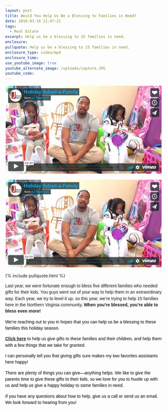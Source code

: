 ```yaml
---
layout: post
title: Would You Help Us Be a Blessing to Families in Need?
date: 2018-03-16 21:47:21
tags:
  - Real Estate
excerpt: Help us be a blessing to 15 families in need.
enclosure:
pullquote: Help us be a blessing to 15 families in need.
enclosure_type: video/mp4
enclosure_time:
use_youtube_image: true
youtube_alternate_image: /uploads/capture.JPG
youtube_code:
---
```


![](/uploads/versions/capture-1---x----643-363x---.JPG)

![](/uploads/versions/capture-2---x----643-363x---.JPG)

{% include pullquote.html %}

<div data-blogger-escaped-style="line-height: 1.38; margin-bottom: 0pt; margin-top: 0pt;" dir="ltr" style="margin-bottom:0pt; margin-top:0pt"><span style="line-height:1.38"></span>
					<p><span style="line-height:1.38"><font data-blogger-escaped-style="background-color: #f9f9f9; color: #191919;"><font style="background-color: #f9f9f9;"><font color="#191919"><font data-blogger-escaped-style="font-family: &quot;arial&quot; , &quot;helvetica&quot; , sans-serif;"><font face="&quot;arial&quot; , &quot;helvetica&quot; , sans-serif">Last year, we were fortunate enough to bless five different families who needed gifts for their kids. You guys went out of your way to help them in an extraordinary way. Each year, we try to level it up, so this year, we&rsquo;re trying to help 15 families here in the Northern Virginia community. <b>When you&rsquo;re blessed, you&rsquo;re able to bless even more!</b></font></font></font></font></font></span></p>
					<p><span style="line-height:1.38"><font data-blogger-escaped-style="background-color: #f9f9f9; color: #191919; font-family: &quot;open sans&quot; , &quot;helvetica neue&quot; , &quot;helvetica&quot; , &quot;arial&quot; , sans-serif; font-size: 14px;"><font style="background-color: #f9f9f9; font-size: 14px;"><font face="&quot;open sans&quot; , &quot;helvetica neue&quot; , &quot;helvetica&quot; , &quot;arial&quot; , sans-serif"><font color="#191919"><b></b></font></font></font></font></span></p>
				</div>

<div data-blogger-escaped-style="line-height: 1.38; margin-bottom: 0pt; margin-top: 0pt;" dir="ltr" style="margin-bottom:0pt; margin-top:0pt"><span style="line-height:1.38"></span>
					<p><span style="line-height:1.38"><font data-blogger-escaped-style="background-color: transparent; color: black; font-family: &quot;arial&quot;; font-style: normal; font-weight: 400; text-decoration: none; vertical-align: baseline; white-space: pre-wrap;"><font style="background-color: transparent; font-style: normal; font-weight: 400; text-decoration: none; vertical-align: baseline; white-space: pre-wrap;"><font face="&quot;arial&quot;"><font color="#000000">We&rsquo;re reaching out to you in hopes that you can help us be a blessing to these families this holiday season.</font></font></font></font></span></p>
				</div>

<div data-blogger-escaped-style="line-height: 1.38; margin-bottom: 0pt; margin-top: 0pt;" dir="ltr" style="margin-bottom:0pt; margin-top:0pt"><span style="line-height:1.38"></span></div>

<div data-blogger-escaped-style="line-height: 1.38; margin-bottom: 0pt; margin-top: 0pt;" dir="ltr" style="margin-bottom:0pt; margin-top:0pt"><span style="line-height:1.38"></span>
					<p><span style="line-height:1.38"><font data-blogger-escaped-style="background-color: transparent; color: black; font-family: &quot;arial&quot;; font-style: normal; text-decoration: none; vertical-align: baseline; white-space: pre-wrap;"><font style="background-color: transparent; font-style: normal; text-decoration: none; vertical-align: baseline; white-space: pre-wrap;"><font face="&quot;arial&quot;"><font color="#000000"><b><a href="https://www.amazon.com/registry/wishlist/WFDNH1R281OF/ref=cm_sw_r_cp_ep_ws_ItQpybX77PAK7">Click here</a></b> to help us give gifts to these families and their children, and help them with a few things that we take for granted. </font></font></font></font></span></p>
				</div>

<div data-blogger-escaped-style="line-height: 1.38; margin-bottom: 0pt; margin-top: 0pt;" dir="ltr" style="margin-bottom:0pt; margin-top:0pt"><span style="line-height:1.38"></span></div>

<div data-blogger-escaped-style="line-height: 1.38; margin-bottom: 0pt; margin-top: 0pt;" dir="ltr" style="margin-bottom:0pt; margin-top:0pt"><span style="line-height:1.38"></span>
					<p><span style="line-height:1.38"><font data-blogger-escaped-style="background-color: transparent; color: black; font-family: &quot;arial&quot;; font-style: normal; font-weight: 400; text-decoration: none; vertical-align: baseline; white-space: pre-wrap;"><font style="background-color: transparent; font-style: normal; font-weight: 400; text-decoration: none; vertical-align: baseline; white-space: pre-wrap;"><font face="&quot;arial&quot;"><font color="#000000">I can personally tell you that giving gifts sure makes my two favorites assistants here happy!</font></font></font></font></span></p>
				</div>

<div data-blogger-escaped-style="line-height: 1.38; margin-bottom: 0pt; margin-top: 0pt;" dir="ltr" style="margin-bottom:0pt; margin-top:0pt"><span style="line-height:1.38"></span></div>

<div data-blogger-escaped-style="line-height: 1.38; margin-bottom: 0pt; margin-top: 0pt;" dir="ltr" style="margin-bottom:0pt; margin-top:0pt"><span style="line-height:1.38"></span>
					<p><span style="line-height:1.38"><font data-blogger-escaped-style="background-color: transparent; color: black; font-family: &quot;arial&quot;; font-style: normal; font-weight: 400; text-decoration: none; vertical-align: baseline; white-space: pre-wrap;"><font style="background-color: transparent; font-style: normal; font-weight: 400; text-decoration: none; vertical-align: baseline; white-space: pre-wrap;"><font face="&quot;arial&quot;"><font color="#000000">There are plenty of things you can give&mdash;anything helps. We like to give the parents time to give these gifts to their kids, so we love for you to hustle up with us and help us give a happy holiday to some families in need.</font></font></font></font></span></p>
				</div>

<div data-blogger-escaped-style="line-height: 1.38; margin-bottom: 0pt; margin-top: 0pt;" dir="ltr" style="margin-bottom:0pt; margin-top:0pt"><span style="line-height:1.38"></span></div>

<div data-blogger-escaped-style="line-height: 1.38; margin-bottom: 0pt; margin-top: 0pt;" dir="ltr" style="margin-bottom:0pt; margin-top:0pt"><span style="line-height:1.38"></span>
					<p><span style="line-height:1.38"><font data-blogger-escaped-style="background-color: transparent; color: black; font-family: &quot;arial&quot;; font-style: normal; font-weight: 400; text-decoration: none; vertical-align: baseline; white-space: pre-wrap;"><font style="background-color: transparent; font-style: normal; font-weight: 400; text-decoration: none; vertical-align: baseline; white-space: pre-wrap;"><font face="&quot;arial&quot;"><font color="#000000">If you have any questions about how to help, give us a call or send us an email. We look forward to hearing from you!</font></font></font></font></span></p>
				</div>